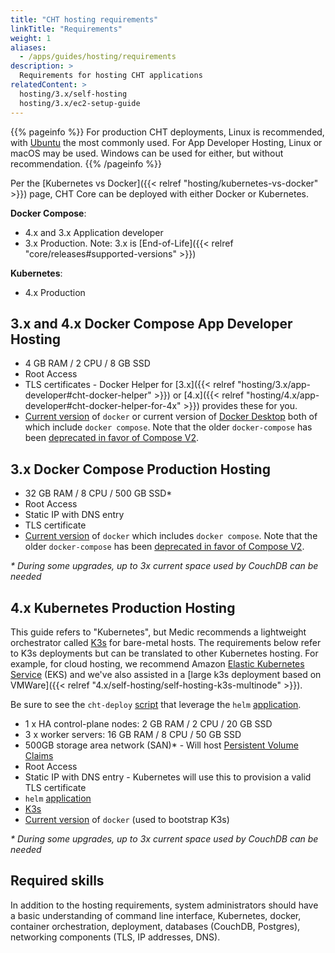 ```yaml
---
title: "CHT hosting requirements"
linkTitle: "Requirements"
weight: 1
aliases:  
  - /apps/guides/hosting/requirements
description: >
  Requirements for hosting CHT applications
relatedContent: >
  hosting/3.x/self-hosting
  hosting/3.x/ec2-setup-guide
---
```


{{% pageinfo %}}
For production CHT deployments, Linux is recommended, with [Ubuntu](https://ubuntu.com/server) the most commonly used. For App Developer Hosting, Linux or macOS may be used. Windows can be used for either, but without recommendation.
{{% /pageinfo %}}

Per the [Kubernetes vs Docker]({{< relref "hosting/kubernetes-vs-docker" >}}) page, CHT Core can be deployed with either Docker or Kubernetes.

**Docker Compose**: 
   * 4.x and 3.x Application developer
   * 3.x Production.  Note: 3.x is [End-of-Life]({{< relref "core/releases#supported-versions" >}})

**Kubernetes**: 
   * 4.x Production

## 3.x and 4.x Docker Compose App Developer Hosting

* 4 GB RAM  / 2 CPU / 8 GB SSD
* Root Access
* TLS certificates -  Docker Helper for [3.x]({{< relref "hosting/3.x/app-developer#cht-docker-helper" >}}) or [4.x]({{< relref "hosting/4.x/app-developer#cht-docker-helper-for-4x" >}}) provides these  for you.
* [Current version](https://docs.docker.com/engine/install/) of `docker` or current version of [Docker Desktop](https://www.docker.com/products/docker-desktop/) both of which include `docker compose`. Note that the older `docker-compose` has been [deprecated in favor of Compose V2](https://www.docker.com/blog/announcing-compose-v2-general-availability/).

## 3.x Docker Compose Production Hosting

* 32 GB RAM  / 8 CPU / 500 GB SSD*
* Root Access
* Static IP with DNS entry
* TLS certificate
* [Current version](https://docs.docker.com/engine/install/) of `docker` which includes `docker compose`. Note that the older `docker-compose` has been [deprecated in favor of Compose V2](https://www.docker.com/blog/announcing-compose-v2-general-availability/).

_\* During some upgrades, up to 3x current space used by CouchDB can be needed_

## 4.x Kubernetes Production Hosting

This guide refers to "Kubernetes", but Medic recommends a lightweight orchestrator called [K3s](https://docs.k3s.io/) for bare-metal hosts.  The requirements below refer to K3s deployments but can be translated to other Kubernetes hosting.  For example, for cloud hosting, we recommend Amazon [Elastic Kubernetes Service](https://aws.amazon.com/eks/) (EKS) and we've also assisted in a [large k3s deployment based on VMWare]({{< relref "4.x/self-hosting/self-hosting-k3s-multinode" >}}). 

Be sure to see the `cht-deploy` [script](https://github.com/medic/cht-core/tree/master/scripts/deploy) that leverage the `helm` [application](https://helm.sh/docs/intro/install/).

* 1 x HA control-plane nodes: 2 GB RAM  / 2 CPU / 20 GB SSD
* 3 x worker servers: 16 GB RAM  / 8 CPU / 50 GB SSD
* 500GB storage area network (SAN)* - Will host [Persistent Volume Claims](https://kubernetes.io/docs/concepts/storage/persistent-volumes/)
* Root Access
* Static IP with DNS entry - Kubernetes will use this to provision a valid TLS certificate
* `helm` [application](https://helm.sh/docs/intro/install/)
* [K3s](https://docs.k3s.io/)
* [Current version](https://docs.docker.com/engine/install/) of `docker` (used to bootstrap K3s)

_\* During some upgrades, up to 3x current space used by CouchDB can be needed_

## Required skills
In addition to the hosting requirements, system administrators should have a basic understanding of command line interface, Kubernetes, docker, container orchestration, deployment, databases (CouchDB, Postgres), networking components (TLS, IP addresses, DNS).
